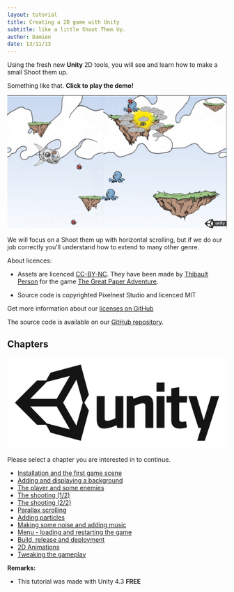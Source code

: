 ```yaml
---
layout: tutorial
title: Creating a 2D game with Unity
subtitle: like a little Shoot Them Up.
author: Damien
date: 13/11/13
---
```


Using the fresh new **Unity** 2D tools, you will see and learn how to make a small Shoot them up.

Something like that. **Click to play the demo!**

[  ![Tutorial result][result] ][demo_link]

We will focus on a Shoot them up with horizontal scrolling, but if we do our job correctly you'll understand how to extend to many other genre.

About licences:

- Assets are licenced [CC-BY-NC](http://creativecommons.org/licenses/by-nc/2.0/fr/). They have been made by [Thibault Person](http://twitter.com/mrlapinou) for the game [The Great Paper Adventure](http://www.thegreatpaperadventure.com).

- Source code is copyrighted Pixelnest Studio and licenced MIT

Get more information about our [licenses on GitHub](https://github.com/pixelnest/2d-game-unity-tutorial/blob/master/LICENSE.md)


The source code is available on our [GitHub repository](https://github.com/pixelnest/2d-game-unity-tutorial).

## Chapters

[  ![Unity][unity_logo_url]  ][unity_logo_url]

Please select a chapter you are interested in to continue.

- [Installation and the first game scene](./part-01-install-and-scene)
- [Adding and displaying a background](./part-02-background-and-camera)
- [The player and some enemies](./part-03-player-and-enemies)
- [The shooting (1/2)](./part-04-shooting-1)
- [The shooting (2/2)](./part-05-shooting-2)
- [Parallax scrolling](./part-06-parallax-scrolling)
- [Adding particles](./part-07-particles)
- [Making some noise and adding music](./part-08-sounds)
- [Menu - loading and restarting the game](./part-09-menus)
- [Build, release and deployment](./part-10-deployment)
- [2D Animations](./part-11-animations)
- [Tweaking the gameplay](./part-12-tweaking-the-gameplay)

**Remarks:**

- This tutorial was made with Unity 4.3 **FREE**

[unity_logo_url]: ./img/Unity.png
[result]: ./img/result.png
[demo_link]: ./img/demo/demo.html
